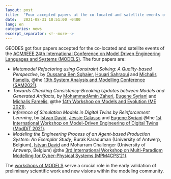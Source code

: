 ```yaml
---
layout: post
title:  "Four accepted papers at the co-located and satellite events of this year's MODELS conference"
date:   2021-08-31 10:51:00 -0400
lang: en
categories: news
excerpt_separator: <!--more-->
---
```

GEODES got four papers accepted for the co-located and satellite events of the [ACM/IEEE 24th International Conference on Model Driven Engineering Languages and Systems (MODELS)](https://conf.researchr.org/home/models-2021). The four papers are:
 - _Metamodel Refactoring using Constraint Solving: A Quality-based Perspective_, by [Oussama Ben Sghaier](https://www.linkedin.com/in/oussama-ben-sghaier/), [Houari Sahraoui](http://www.iro.umontreal.ca/~sahraouh/) and [Michalis Famelis](https://michalis.famelis.info/), @the [13th System Analysis and Modelling Conference (SAM2021)](https://sdl-forum.org/Events/SAM2021).
 - _Towards Checking Consistency-Breaking Updates between Models and Generated Artifacts_, by [MohammadAmin Zaheri](http://zaheri.info/), [Eugene Syriani](http://www-ens.iro.umontreal.ca/~syriani/) and [Michalis Famelis](https://michalis.famelis.info/), @the [14th Workshop on Models and Evolution (ME 2021)](http://www.models-and-evolution.com/2021/).
 - _Inference of Simulation Models in Digital Twins by Reinforcement Learning_, by [Istvan David](https://istvandavid.com/), [Jessie Galasso](https://jgalasso.github.io/) and [Eugene Syriani](http://www-ens.iro.umontreal.ca/~syriani/) @the [1st International Workshop on Model-Driven Engineering of Digital Twins (ModDiT 2021)](https://gemoc.org/events/moddit2021).
 - _Modeling the Engineering Process of an Agent-based Production System: An Exemplar Study_, Burak Karaduman (University of Antwerp, Belgium), [Istvan David](https://istvandavid.com/) and Moharram Challenger (University of Antwerp, Belgium) @the [3rd International Workshop on Multi-Paradigm Modelling for Cyber-Physical Systems (MPM4CPS’21)](http://msdl.cs.mcgill.ca/conferences/MPM4CPS/2021/).
 
The [workshops of MODELS](https://conf.researchr.org/track/models-2021/models-2021-workshops) serve a crucial role in the early validation of preliminary scientific work and new visions within the modeling community.